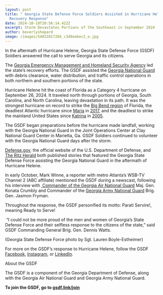 ```yaml
---
layout: post
title: " Georgia State Defense Force Soldiers Assisted in Hurricane Helene
  Recovery Response"
date: 2024-10-10T20:56:14.422Z
excerpt: Storm Devastates Portions of the Southeast in September 2024
author: beverlyshepard
image: /images/54032817284_c3d8eabec2_o.jpg
---
```

<!--StartFragment-->

In the aftermath of Hurricane Helene, Georgia State Defense Force (GSDF) Soldiers answered the call to serve Georgia and its citizens.

The [Georgia Emergency Management and Homeland Security Agency](https://www.facebook.com/GeorgiaEMAHS?__cft__%5b0%5d=AZUcGDgq9lqBeVjGsGlk16d6Ghp60mNp2O_p0VjwMNRniD3G79Q5KJOZS7-hoB3yLiD_XkL3szhnfhXtEnlYWQ_llLOqeEJOMBof4w_epAaMO49c2dfJjrM-Hklz-rwPwb5sTyZQCanNtim8PI0SRu9j5ivJIor4AhgQcdvR4bgmLkdnzeNA1jbO2HedZqTCWcg&__tn__=-%5dK-R) led the state’s recovery efforts. The GSDF assisted the [Georgia National Guard](https://www.facebook.com/GeorgiaArmyNationalGuard?__cft__%5b0%5d=AZUcGDgq9lqBeVjGsGlk16d6Ghp60mNp2O_p0VjwMNRniD3G79Q5KJOZS7-hoB3yLiD_XkL3szhnfhXtEnlYWQ_llLOqeEJOMBof4w_epAaMO49c2dfJjrM-Hklz-rwPwb5sTyZQCanNtim8PI0SRu9j5ivJIor4AhgQcdvR4bgmLkdnzeNA1jbO2HedZqTCWcg&__tn__=-%5dK-R) with debris clearance, water distribution, and traffic control operations in both northern and southern portions of the state.

Hurricane Helene hit the coast of Florida as a Category 4 hurricane on September 26, 2024. It traveled north through portions of Georgia, South Carolina, and North Carolina, leaving devastation in its path. It was the strongest hurricane on record to strike the [Big Bend region](https://en.wikipedia.org/wiki/Big_Bend_(Florida)) of Florida, the deadliest Atlantic hurricane since [Maria](https://en.wikipedia.org/wiki/Hurricane_Maria) in [2017](https://en.wikipedia.org/wiki/2017_Atlantic_hurricane_season), and the deadliest to strike the mainland United States since [Katrina](https://en.wikipedia.org/wiki/Hurricane_Katrina) in [2005](https://en.wikipedia.org/wiki/2005_Atlantic_hurricane_season).

The GSDF began preparations before the hurricane made landfall, working with the Georgia National Guard in the Joint Operations Center at Clay National Guard Center in Marietta, Ga. GSDF Soldiers continued to volunteer with the Georgia National Guard days after the storm.

[Defense.gov](http://defense.gov), the official website of the U.S. Department of Defense, and [The Ritz Herald](https://ritzherald.com/) both published stories that featured the Georgia State Defense Force assisting the Georgia National Guard in the aftermath of Hurricane Helene.

In early October, Mark Winne, a reporter with metro Atlanta’s WSB-TV Channel 2 (ABC affiliate) mentioned the [](https://www.facebook.com/GeorgiaSDF?__cft__[0]=AZUXJQc4_Budm03syx3ULYXM7459-02M216Kusf3MRnLk04dR0_vyTxrPr8RGtoEHiEwRj3tuaxl0clT-W-y8xxGDmnPaV7Or9QKMBujHcKOhmGFaOtqfGBdxgZ0qW63xrzE-S5iYcQCwX3hCjaqRfE-p5_QV0EnQBEEIw89U-uHP4sDRxM3YcfLq7G7RLWI9bo&__tn__=-]K-R) GSDF during a newscast, following his interview with [ Commander of the Georgia Air National Guard](https://www.facebook.com/GeorgiaAirNationalGuard?__cft__[0]=AZUXJQc4_Budm03syx3ULYXM7459-02M216Kusf3MRnLk04dR0_vyTxrPr8RGtoEHiEwRj3tuaxl0clT-W-y8xxGDmnPaV7Or9QKMBujHcKOhmGFaOtqfGBdxgZ0qW63xrzE-S5iYcQCwX3hCjaqRfE-p5_QV0EnQBEEIw89U-uHP4sDRxM3YcfLq7G7RLWI9bo&__tn__=-]K-R) Maj. Gen. Konata Crumbly and Commander of the [Georgia Army National Guard](https://www.facebook.com/GeorgiaArmyNationalGuard?__cft__[0]=AZUXJQc4_Budm03syx3ULYXM7459-02M216Kusf3MRnLk04dR0_vyTxrPr8RGtoEHiEwRj3tuaxl0clT-W-y8xxGDmnPaV7Or9QKMBujHcKOhmGFaOtqfGBdxgZ0qW63xrzE-S5iYcQCwX3hCjaqRfE-p5_QV0EnQBEEIw89U-uHP4sDRxM3YcfLq7G7RLWI9bo&__tn__=-]K-R) Brig. Gen. Jasmon Fryman.

Throughout the response, the GSDF personified its motto: Parati Servire!, meaning Ready to Serve! 

 “I could not be more proud of the men and women of Georgia’s State Defense Force and their selfless response to the citizens of the state,” said GSDF Commanding General Brig. Gen. Dennis Watts.

(Georgia State Defense Force photo by Sgt. Lauren Boyle-Estheimer)

For more on the GSDF’s response to Hurricane Helene, follow the GSDF [Facebook](https://www.facebook.com/GeorgiaSDF), [Instagram](https://www.instagram.com/georgiastatedefenseforce/), or [LinkedIn](https://www.linkedin.com/company/georgia-state-defense-force/).

About the GSDF

The GSDF is a component of the Georgia Department of Defense, along with the Georgia Air National Guard and Georgia Army National Guard.  

**To join the GSDF, go to [gsdf.link/join](https://gsdf.georgia.gov/join/)**

<!--EndFragment-->